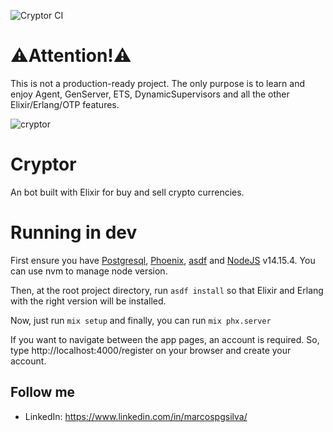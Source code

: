 ![Cryptor CI](https://github.com/marcospgsilva/cryptor/actions/workflows/ci.yml/badge.svg)

# ⚠️Attention!⚠️

This is not a production-ready project.
The only purpose is to learn and enjoy Agent, GenServer, ETS, DynamicSupervisors and all the other Elixir/Erlang/OTP features.

![cryptor](https://user-images.githubusercontent.com/19523657/213329738-47fa671d-0f65-49c1-9016-840477d6ab64.gif)

# Cryptor
An bot built with Elixir for buy and sell crypto currencies.

# Running in dev
First ensure you have [Postgresql](https://www.postgresql.org/), [Phoenix](https://www.phoenixframework.org/), [asdf](https://asdf-vm.com/guide/getting-started.html) and [NodeJS](https://nodejs.org/en/) v14.15.4.
You can use nvm to manage node version.

Then, at the root project directory, run `asdf install` so that Elixir and Erlang with the right version will be installed.

Now, just run `mix setup` and finally, you can run `mix phx.server`

If you want to navigate between the app pages, an account is required.
So, type http://localhost:4000/register on your browser and create your account.

## Follow me

  * LinkedIn: https://www.linkedin.com/in/marcospgsilva/
